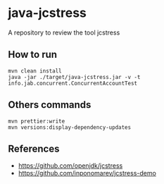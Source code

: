 # java-jcstress

A repository to review the tool jcstress

## How to run

```
mvn clean install
java -jar ./target/java-jcstress.jar -v -t info.jab.concurrent.ConcurrentAccountTest
```

## Others commands

```
mvn prettier:write
mvn versions:display-dependency-updates
```

## References

- https://github.com/openjdk/jcstress
- https://github.com/inponomarev/jcstress-demo
